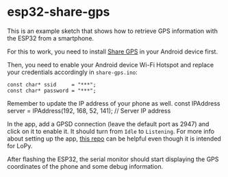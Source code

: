 # esp32-share-gps
This is an example sketch that shows how to retrieve GPS information with the ESP32 from a smartphone. 

For this to work, you need to install [Share GPS](https://play.google.com/store/apps/details?id=com.jillybunch.shareGPS&hl=en) in your Android device first. 

Then, you need to enable your Android device Wi-Fi Hotspot and replace your credentials accordingly in `share-gps.ino`:

    const char* ssid     = "***";     
    const char* password = "***"; 

Remember to update the IP address of your phone as well.
    const IPAddress server = IPAddress(192, 168, 52, 141);  // Server IP address

In the app, add a GPSD connection (leave the default port as 2947) and click on it to enable it. It should turn from `Idle` to `Listening`.
For more info about setting up the app, [this repo](https://github.com/franckalbinet/iot-uaa-isoc/blob/master/labs/lora-coverage.md) can be helpful even though it is intended for LoPy.

After flashing the ESP32, the serial monitor should start displaying the GPS coordinates of the phone and some debug information.
